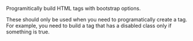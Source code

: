 Programitically build HTML tags with bootstrap options. 

These should only be used when you need to programatically create a tag.   For example,  you need to build a tag that has a disabled class only if something is true.